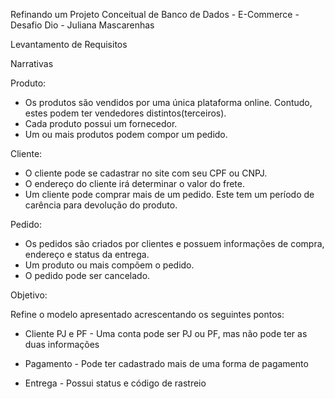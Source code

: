 Refinando um Projeto Conceitual de Banco de Dados - E-Commerce - Desafio Dio - Juliana Mascarenhas

Levantamento de Requisitos

Narrativas 

Produto:
- Os produtos são vendidos por uma única plataforma online. Contudo, estes podem ter vendedores distintos(terceiros).
- Cada produto possui um fornecedor.
- Um ou mais produtos podem compor um pedido.

Cliente:
- O cliente pode se cadastrar no site com seu CPF ou CNPJ.
- O endereço do cliente irá determinar o valor do frete.
- Um cliente pode comprar mais de um pedido. Este tem um período de carência para devolução do produto.

Pedido:

- Os pedidos são criados por clientes e possuem informações de compra, endereço e status da entrega.
- Um produto ou mais compõem o pedido.
- O pedido pode ser cancelado.

Objetivo:

Refine o modelo apresentado acrescentando os seguintes pontos:

- Cliente PJ e PF - Uma conta pode ser PJ ou PF, mas não pode ter as duas informações

- Pagamento - Pode ter cadastrado mais de uma forma de pagamento

- Entrega - Possui status e código de rastreio



